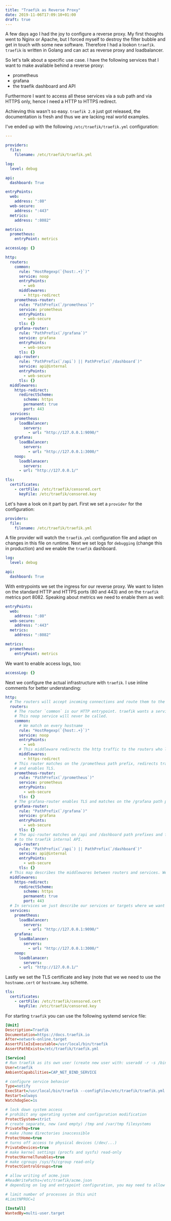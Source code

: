 ```yaml
---
title: "Traefik as Reverse Proxy"
date: 2019-11-06T17:09:10+01:00
draft: true
---
```


A few days ago I had the joy to configure a reverse proxy. My first thoughts went to Nginx or Apache, but I forced myself to destroy the filter bubble and get in touch with some new software. Therefore I had a lookon `traefik`. `traefik` is written in Golang and can act as reverse proxy and loadbalancer.

So let's talk about a specific use case. I have the following services that I want to make available behind a reverse proxy:

* prometheus
* grafana
* the traefik dashboard and API

Furthermore I want to access all these services via a sub path and via HTTPS only, hence I need a HTTP to HTTPS redirect.

Achieving this wasn't so easy. `traefik 2.0` just got released, the documentation is fresh and thus we are lacking real world examples.

I've ended up with the following `/etc/traefik/traefik.yml` configuration:
```yaml
---

providers:
  file:
    filename: /etc/traefik/traefik.yml

log:
  level: debug

api:
  dashboard: True

entryPoints:
  web:
    address: ":80"
  web-secure:
    address: ":443"
  metrics:
    address: ":8082"

metrics:
  prometheus:
    entryPoint: metrics

accessLog: {}

http:
  routers:
    common:
      rule: "HostRegexp(`{host:.+}`)"
      service: noop
      entryPoints:
        - web
      middlewares:
        - https-redirect
    prometheus-router:
      rule: "PathPrefix(`/prometheus`)"
      service: prometheus
      entryPoints:
        - web-secure
      tls: {}
    grafana-router:
      rule: "PathPrefix(`/grafana`)"
      service: grafana
      entryPoints:
        - web-secure
      tls: {}
    api-router:
      rule: "PathPrefix(`/api`) || PathPrefix(`/dashboard`)"
      service: api@internal
      entryPoints:
        - web-secure
      tls: {}
  middlewares:
    https-redirect:
      redirectScheme:
        scheme: https
        permanent: true
        port: 443
  services:
    prometheus:
      loadBalancer:
        servers:
          - url: "http://127.0.0.1:9090/"
    grafana:
      loadBalancer:
        servers:
          - url: "http://127.0.0.1:3000/"
    noop:
      loadblanacer:
        servers:
	  - url: "http://127.0.0.1/"

tls:
  certificates:
    - certFile: /etc/traefik/censored.cert
      keyFile: /etc/traefik/censored.key
```

Let's have a look on it part by part. First we set a `provider` for the configuration:
```yaml
providers:
  file:
    filename: /etc/traefik/traefik.yml
```

A file provider will watch the `traefik.yml` configuration file and adapt on changes in this file on runtime. Next we set logs for `debugging` (change this in production) and we enable the `traefik` dashboard.
```yaml
log:
  level: debug

api:
  dashboard: True
```

With entrypoints we set the ingress for our reverse proxy. We want to listen on the standard HTTP and HTTPS ports (80 and 443) and on the `traefik` metrics port 8082. Speaking about metrics we need to enable them as well:
```yaml
entryPoints:
  web:
    address: ":80"
  web-secure:
    address: ":443"
  metrics:
    address: ":8082"

metrics:
  prometheus:
    entryPoint: metrics
```

We want to enable access logs, too:
```yaml
accessLog: {}
```

Next we configure the actual infrastructure with `traefik`. I use inline comments for better understanding:
```yaml
http:
  # The routers will accept incoming connections and route them to the attached service over a middleware.
  routers:
    # The router `common` is our HTTP entrypoint. traefik wants a service here, thus we set a noop service.
    # This noop service will never be called.
    common:
      # We match on every hostname
      rule: "HostRegexp(`{host:.+}`)"
      service: noop
      entryPoints:
        - web
      # This middleware redirects the http traffic to the routers who listen on web-secure entrypoints.
      middlewares:
        - https-redirect
    # This router matches on the /prometheus path prefix, redirects traffic to the prometheus server
    # and enables TLS.
    prometheus-router:
      rule: "PathPrefix(`/prometheus`)"
      service: prometheus
      entryPoints:
        - web-secure
      tls: {}
    # The grafana-router enables TLS and matches on the /grafana path prefix.
    grafana-router:
      rule: "PathPrefix(`/grafana`)"
      service: grafana
      entryPoints:
        - web-secure
      tls: {}
    # The api-router matches on /api and /dashboard path prefixes and forwards the traffic
    # to the traefik internal API.
    api-router:
      rule: "PathPrefix(`/api`) || PathPrefix(`/dashboard`)"
      service: api@internal
      entryPoints:
        - web-secure
      tls: {}
  # This map describes the middlewares between routers and services. We use a redirect scheme for HTTPS here.
  middlewares:
    https-redirect:
      redirectScheme:
        scheme: https
        permanent: true
        port: 443
  # In services we just describe our services or targets where we want to forward traffic to.
  services:
    prometheus:
      loadBalancer:
        servers:
          - url: "http://127.0.0.1:9090/"
    grafana:
      loadBalancer:
        servers:
          - url: "http://127.0.0.1:3000/"
    noop:
      loadblanacer:
        servers:
	  - url: "http://127.0.0.1/"
```

Lastly we set the TLS certificate and key (note that we we need to use the `hostname.cert` or `hostname.key` scheme.

```yaml
tls:
  certificates:
    - certFile: /etc/traefik/censored.cert
      keyFile: /etc/traefik/censored.key
```

For starting `traefik` you can use the following systemd service file:
```ini
[Unit]
Description=Traefik
Documentation=https://docs.traefik.io
After=network-online.target
AssertFileIsExecutable=/usr/local/bin/traefik
AssertPathExists=/etc/traefik/traefik.yml

[Service]
# Run traefik as its own user (create new user with: useradd -r -s /bin/false -U -M traefik)
User=traefik
AmbientCapabilities=CAP_NET_BIND_SERVICE

# configure service behavior
Type=notify
ExecStart=/usr/local/bin/traefik --configFile=/etc/traefik/traefik.yml
Restart=always
WatchdogSec=1s

# lock down system access
# prohibit any operating system and configuration modification
ProtectSystem=strict
# create separate, new (and empty) /tmp and /var/tmp filesystems
PrivateTmp=true
# make /home directories inaccessible
ProtectHome=true
# turns off access to physical devices (/dev/...)
PrivateDevices=true
# make kernel settings (procfs and sysfs) read-only
ProtectKernelTunables=true
# make cgroups /sys/fs/cgroup read-only
ProtectControlGroups=true

# allow writing of acme.json
#ReadWritePaths=/etc/traefik/acme.json
# depending on log and entrypoint configuration, you may need to allow writing to other paths, too

# limit number of processes in this unit
#LimitNPROC=1

[Install]
WantedBy=multi-user.target
```

